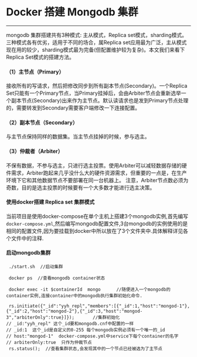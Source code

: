 # Docker 搭建 Mongodb 集群

---

mongodb 集群搭建共有3种模式: 主从模式，Replica set模式，sharding模式。三种模式各有优劣，适用于不同的场合，属Replica set应用最为广泛，主从模式现在用的较少，sharding模式最为完备(但配置维护较为复杂)。本文我们来看下Replica Set模式的搭建方法。

#### （1）主节点（Primary） 
接收所有的写请求，然后把修改同步到所有副本节点(Secondary)。一个Replica Set只能有一个Primary节点，当Primary挂掉后，会由Arbiter节点会重新选举一个副本节点(Secondary)出来作为主节点。默认读请求也是发到Primary节点处理的，需要转发到Secondary需要客户端修改一下连接配置。

#### （2）副本节点（Secondary） 
与主节点保持同样的数据集。当主节点挂掉的时候，参与选主。

#### （3）仲裁者（Arbiter） 
 不保有数据，不参与选主，只进行选主投票。使用Arbiter可以减轻数据存储的硬件需求，Arbiter跑起来几乎没什么大的硬件资源需求，但重要的一点是，在生产环境下它和其他数据节点不要部署在同一台机器上。 
注意，Arbiter节点数必须为奇数，目的是选主投票的时候要有一个大多数才能进行选主决策。

#### 使用docker搭建 Replica set 集群模式
当前项目是使用docker-compose在单个主机上搭建3个mongodb实例,首先编写`docker-compose.yml`,然后编写mongodb配置文件,3台mongodb的实例使用的是相同的配置文件,因为要挂载到docker中所以放在了3个文件夹中.具体解释详见各个文件中的注释.

#### 启动mongodb集群
```
 ./start.sh  //启动集群
 
 docker ps  //查看mongodb container状态
 
 docker exec -it $containerId  mongo      //随便进入一个mongodb的container实例,连接container中的mongodb执行集群初始化命令.
 
 rs.initiate({"_id":"yyh_repl","members":[{"_id":1,"host":"mongod-1"},{"_id":2,"host":"mongod-2"},{"_id":3,"host":"mongod-3","arbiterOnly":true}]});       //集群初始化
// _id:"yyh_repl" 这个_id要和mongodb.cnf中配置的一样
// _id:1  这个_id是自定义的0-255 每个mongodb实例必须有一个唯一的_id
// host:"mongod-1"  docker-compose.yml中service下每个container的名字
// arbiterOnly:true  只作为仲裁节点
 rs.status();  //查看集群状态,会发现其中的一个节点已经被选为了主节点
 
```




